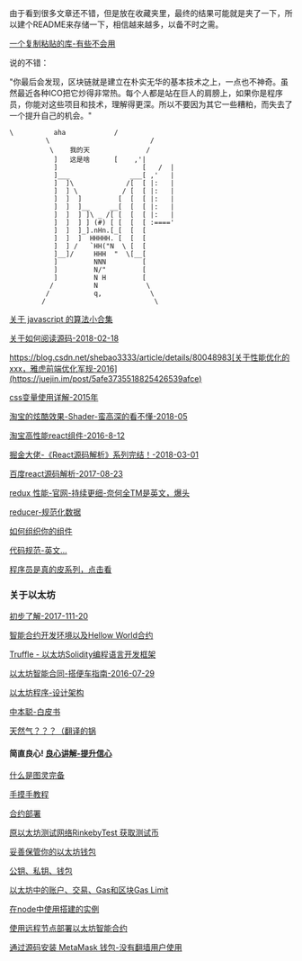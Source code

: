 由于看到很多文章还不错，但是放在收藏夹里，最终的结果可能就是夹了一下，所以建个README来存储一下，相信越来越多，以备不时之需。

[一个复制粘贴的库-有些不会用](https://juejin.im/entry/5a5f3821518825734d14a754)

说的不错：

"你最后会发现，区块链就是建立在朴实无华的基本技术之上，一点也不神奇。虽然最近各种ICO把它炒得非常热。每个人都是站在巨人的肩膀上，如果你是程序员，你能对这些项目和技术，理解得更深。所以不要因为其它一些糟粕，而失去了一个提升自己的机会。"

    \          aha            /
             \                         /
              \    我的天              /
               ]   这是啥      [    ,'|
               ]                     [   /  |
               ]___               ___[ ,'   |
               ]  ]\             /[  [ |:   |
               ]  ] \           / [  [ |:   |
               ]  ]  ]         [  [  [ |:   |
               ]  ]  ]__     __[  [  [ |:   |
               ]  ]  ] ]\ _ /[ [  [  [ |:   |
               ]  ]  ] ] (#) [ [  [  [ :===='
               ]  ]  ]_].nHn.[_[  [  [
               ]  ]  ]  HHHHH. [  [  [
               ]  ] /   `HH("N  \ [  [
               ]__]/     HHH  "  \[__[
               ]         NNN         [
               ]         N/"         [
               ]         N H         [
              /          N            \
             /           q,            \
            /                           \

[关于 javascript 的算法小合集](https://github.com/trekhleb/javascript-algorithms/blob/master/README.zh-CN.md)

[关于如何阅读源码-2018-02-18](https://juejin.im/post/5afe3735518825426539afce)

https://blog.csdn.net/shebao3333/article/details/80048983[关于性能优化的xxx，雅虎前端优化军规-2016](https://juejin.im/post/5afe3735518825426539afce)

[css变量使用详解-2015年](https://blog.csdn.net/u011043843/article/details/46480677)

[淘宝的炫酷效果-Shader-蛮高深的看不懂-2018-05](http://taobaofed.org/blog/2018/05/07/optimizing-page-performance-with-shader/)

[淘宝高性能react组件-2016-8-12](http://taobaofed.org/blog/2016/08/12/optimized-react-components/)

[掘金大佬-《React源码解析》系列完结！-2018-03-01](https://juejin.im/post/5a84682ef265da4e83266cc4)

[百度react源码解析-2017-08-23](https://zhuanlan.zhihu.com/p/28697362)

[redux 性能-官网-持续更细-奈何全TM是英文，爆头](https://github.com/reduxjs/redux/blob/master/docs/faq/Performance.md#performance-scaling)

[reducer-规范化数据](https://github.com/cuixiaohui233/l-like-English./edit/master/English2.js)

[如何组织你的组件](https://www.smashingmagazine.com/2016/09/how-to-scale-react-applications/)

[代码规范-英文...](http://codeguide.co/)

[程序员是真的皮系列，点击看](https://blog.csdn.net/Bthsky/article/details/78586779)

### 关于以太坊

[初步了解-2017-111-20](https://learnblockchain.cn/2017/11/20/whatiseth/)

[智能合约开发环境以及Hellow World合约](https://learnblockchain.cn/2017/11/24/init-env/)

[Truffle - 以太坊Solidity编程语言开发框架](http://truffle.tryblockchain.org/index.html)

[以太坊智能合同-搭便车指南-2016-07-29](https://blog.zeppelin.solutions/the-hitchhikers-guide-to-smart-contracts-in-ethereum-848f08001f05)

[以太坊程序-设计架构](https://ethfans.org/posts/designing-the-architecture-for-your-ethereum-application)

[中本聪-白皮书](https://github.com/ethereum/wiki/wiki/White-Paper#computation-and-turing-completeness)

[天然气？？？（翻译的锅](https://ethereum.gitbooks.io/frontier-guide/content/costs.html)

#### 简直良心! [良心讲解-提升信心](http://www.cocoachina.com/blockchain/20180226/22352.html)

[什么是图灵完备](https://www.zhihu.com/question/20115374)

[手摸手教程](http://web3.tryblockchain.org/web3-js-in-action.html)

[合约部署](https://ldsun.com/2018/02/22/ji-yu-react-trufflede-wan-zheng-zhi-neng-he-yue-gou-jian/)

[原以太坊测试网络RinkebyTest 获取测试币](https://blog.csdn.net/qq_40587575/article/details/79763407)

[妥善保管你的以太坊钱包](https://ethfans.org/topics/595)

[公钥、私钥、钱包](https://www.jianshu.com/p/174bb88d969d)

[以太坊中的账户、交易、Gas和区块Gas Limit](https://blog.csdn.net/wo541075754/article/details/77505299)

[在node中使用搭建的实例](https://my.oschina.net/ruoli/blog/1806474)

[使用远程节点部署以太坊智能合约](https://blog.csdn.net/shebao3333/article/details/80048983)

[通过源码安装 MetaMask 钱包-没有翻墙用户使用](https://my.oschina.net/u/3794778/blog/1806431)
